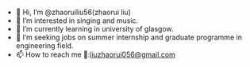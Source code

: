 - 👋 Hi, I’m @zhaoruiliu56(zhaorui liu)
- 👀 I’m interested in singing and music.
- 🌱 I’m currently learning in university of glasgow.
- 💞️ I’m seeking jobs on summer internship and graduate programme in engineering field.
- 📫 How to reach me 📧:liuzhaorui056@gmail.com

<!---
irisliu/irisliu555 is a ✨ special ✨ repository because its `README.md` (this file) appears on your GitHub profile.
You can click the Preview link to take a look at your changes.
--->
